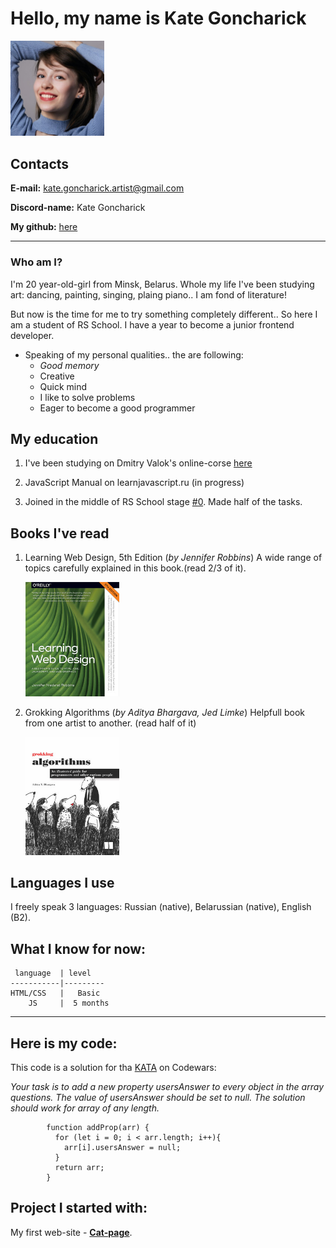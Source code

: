 
# Hello, my name is Kate Goncharick
  <img src="img/avatar.jpg" alt="me" width="150">


## Contacts
  **E-mail:** kate.goncharick.artist@gmail.com

  **Discord-name:** Kate Goncharick

 **My github:** [here](https://github.com/KateGoncharik)

************                        
### Who am I?

  I'm 20 year-old-girl from Minsk, Belarus. Whole my life I've been studying art: dancing, painting, singing, plaing piano.. I am fond of literature! 

  But now is the time for me to try something completely different.. 
  So here I am a student of RS School. I have a year to become a junior frontend developer.

*  Speaking of my personal qualities.. the are following:
    * *Good memory*
    * Creative 
    * Quick mind
    * I like to solve  problems
    * Eager to become a good programmer    
    
 ## My education  
1. I've been studying on Dmitry Valok's online-corse [here](https://brainscloud.ru/landing/html-css)

2. JavaScript Manual on learnjavascript.ru (in progress)
  
3. Joined in the middle of RS School stage [#0](https://rs.school/js-stage0/). Made half of the tasks.

## Books I've read
 1. Learning Web Design, 5th Edition (_by Jennifer Robbins_)
  A wide range of topics carefully explained in this book.(read 2/3 of it).

    [<img src="img/learning-web-design.jfif" alt="algorithms" width="150">](https://www.oreilly.com/library/view/learning-web-design/9781491960196/)

 2. Grokking Algorithms (_by Aditya Bhargava, Jed Limke_)
 Helpfull book from one artist to another. (read half of it) 
 
      [<img src="img/algorithms.jfif" alt="algorithms" width="150">](https://www.oreilly.com/library/view/grokking-algorithms/9781617292231/)

 ## Languages I use

  I freely speak 3 languages: Russian (native), Belarussian (native), English (B2).

##  What I know for now:

     language  | level 
    -----------|---------
    HTML/CSS   |   Basic
        JS     |  5 months 
        
************
## Here is my code:
This code is a solution for tha [KATA](https://www.codewars.com/kata/54e8c3e89e2ae6f4900005a1/javascript) on Codewars: 

_Your task is to add a new property usersAnswer to every object in the array questions. The value of usersAnswer should be set to null. The solution should work for array of any length._
```
        function addProp(arr) {
          for (let i = 0; i < arr.length; i++){
            arr[i].usersAnswer = null;
          }
          return arr;
        }
```
## Project I started with:

My first web-site - [**Cat-page**](https://kategoncharik.github.io/cat-page/).


